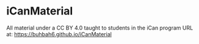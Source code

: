 # iCanMaterial
All material under a CC BY 4.0 taught to students in the iCan program
URL at: https://buhbah6.github.io/iCanMaterial
